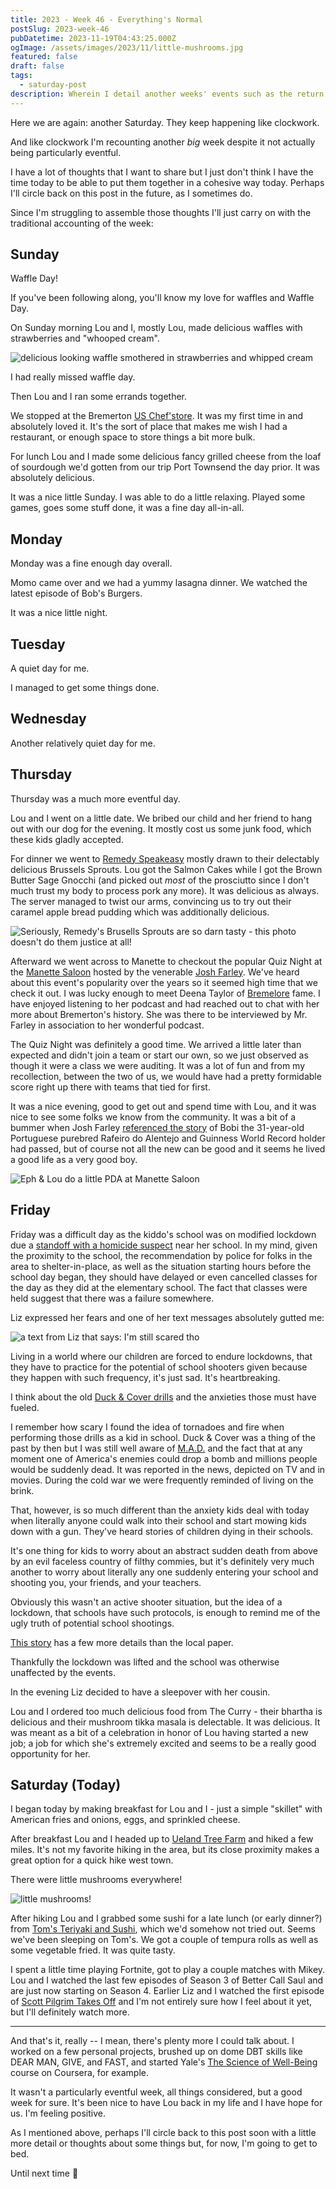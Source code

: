 ```yaml
---
title: 2023 - Week 46 - Everything's Normal
postSlug: 2023-week-46
pubDatetime: 2023-11-19T04:43:25.000Z
ogImage: /assets/images/2023/11/little-mushrooms.jpg
featured: false
draft: false
tags:
  - saturday-post
description: Wherein I detail another weeks' events such as the return of Waffle Day, a lovely date I had with my wife at Quiz Night in Manette, a terrifying lockdown at my daughter's school, and a nice little hike today
---
```


Here we are again: another Saturday. They keep happening like clockwork.

And like clockwork I'm recounting another _big_ week despite it not actually being particularly eventful.

I have a lot of thoughts that I want to share but I just don't think I have the time today to be able to put them together in a cohesive way today. Perhaps I'll circle back on this post in the future, as I sometimes do.

Since I'm struggling to assemble those thoughts I'll just carry on with the traditional accounting of the week:

## Sunday

Waffle Day!

If you've been following along, you'll know my love for waffles and Waffle Day.

On Sunday morning Lou and I, mostly Lou, made delicious waffles with strawberries and "whooped cream".

![delicious looking waffle smothered in strawberries and whipped cream](../../../../assets/images/2023/11/waffles.jpg)

I had really missed waffle day.

Then Lou and I ran some errands together.

We stopped at the Bremerton [US Chef'store](https://www.chefstore.com/). It was my first time in and absolutely loved it. It's the sort of place that makes me wish I had a restaurant, or enough space to store things a bit more bulk.

For lunch Lou and I made some delicious fancy grilled cheese from the loaf of sourdough we'd gotten from our trip Port Townsend the day prior. It was absolutely delicious.

It was a nice little Sunday. I was able to do a little relaxing. Played some games, goes some stuff done, it was a fine day all-in-all.

## Monday

Monday was a fine enough day overall.

Momo came over and we had a yummy lasagna dinner. We watched the latest episode of Bob's Burgers.

It was a nice little night.

## Tuesday

A quiet day for me.

I managed to get some things done.

## Wednesday

Another relatively quiet day for me.

## Thursday

Thursday was a much more eventful day.

Lou and I went on a little date. We bribed our child and her friend to hang out with our dog for the evening. It mostly cost us some junk food, which these kids gladly accepted.

For dinner we went to [Remedy Speakeasy](https://www.remedyspeakeasy.com/) mostly drawn to their delectably delicious Brussels Sprouts. Lou got the Salmon Cakes while I got the Brown Butter Sage Gnocchi (and picked out _most_ of the prosciutto since I don't much trust my body to process pork any more). It was delicious as always. The server managed to twist our arms, convincing us to try out their caramel apple bread pudding which was additionally delicious.

![Seriously, Remedy's Brusells Sprouts are so darn tasty - this photo doesn't do them justice at all!](../../../../assets/images/2023/11/bsprouts.jpg)

Afterward we went across to Manette to checkout the popular Quiz Night at the [Manette Saloon](https://themanette.com/) hosted by the venerable [Josh Farley](https://www.josh-farley.com/). We've heard about this event's popularity over the years so it seemed high time that we check it out. I was lucky enough to meet Deena Taylor of [Bremelore](https://www.bremelore.wtf/) fame. I have enjoyed listening to her podcast and had reached out to chat with her more about Bremerton's history. She was there to be interviewed by Mr. Farley in association to her wonderful podcast.

The Quiz Night was definitely a good time. We arrived a little later than expected and didn't join a team or start our own, so we just observed as though it were a class we were auditing. It was a lot of fun and from my recollection, between the two of us, we would have had a pretty formidable score right up there with teams that tied for first.

It was a nice evening, good to get out and spend time with Lou, and it was nice to see some folks we know from the community. It was a bit of a bummer when Josh Farley [referenced the story](https://www.npr.org/2023/10/25/1208478868/bobi-worlds-oldest-dog-dies-portuguese) of Bobi the 31-year-old Portuguese purebred Rafeiro do Alentejo and Guinness World Record holder had passed, but of course not all the new can be good and it seems he lived a good life as a very good boy.

![Eph & Lou do a little PDA at Manette Saloon](../../../../assets/images/2023/11/eph-and-lou-pda.jpg)

## Friday

Friday was a difficult day as the kiddo's school was on modified lockdown due a [standoff with a homicide suspect](https://www.kitsapsun.com/story/news/2023/11/18/2-dead-following-standoff-in-east-bremerton-in-which-shots-were-fired/71633208007/) near her school. In my mind, given the proximity to the school, the recommendation by police for folks in the area to shelter-in-place, as well as the situation starting hours before the school day began, they should have delayed or even cancelled classes for the day as they did at the elementary school. The fact that classes were held suggest that there was a failure somewhere.

Liz expressed her fears and one of her text messages absolutely gutted me:

![a text from Liz that says: I'm still scared tho](../../../../assets/images/2023/11/still-scared.jpg)

Living in a world where our children are forced to endure lockdowns, that they have to practice for the potential of school shooters given because they happen with such frequency, it's just sad. It's heartbreaking.

I think about the old [Duck & Cover drills](https://www.history.com/news/duck-cover-drills-cold-war-arms-race) and the anxieties those must have fueled.

I remember how scary I found the idea of tornadoes and fire when performing those drills as a kid in school. Duck & Cover was a thing of the past by then but I was still well aware of [M.A.D.](https://en.wikipedia.org/wiki/Mutual_assured_destruction) and the fact that at any moment one of America's enemies could drop a bomb and millions people would be suddenly dead. It was reported in the news, depicted on TV and in movies. During the cold war we were frequently reminded of living on the brink.

That, however, is so much different than the anxiety kids deal with today when literally anyone could walk into their school and start mowing kids down with a gun. They've heard stories of children dying in their schools.

It's one thing for kids to worry about an abstract sudden death from above by an evil faceless country of filthy commies, but it's definitely very much another to worry about literally any one suddenly entering your school and shooting you, your friends, and your teachers.

Obviously this wasn't an active shooter situation, but the idea of a lockdown, that schools have such protocols, is enough to remind me of the ugly truth of potential school shootings.

[This story](https://www.seattletimes.com/seattle-news/law-justice/police-fatally-shoot-homicide-suspect-during-bremerton-standoff/) has a few more details than the local paper.

Thankfully the lockdown was lifted and the school was otherwise unaffected by the events.

In the evening Liz decided to have a sleepover with her cousin.

Lou and I ordered too much delicious food from The Curry - their bhartha is delicious and their mushroom tikka masala is delectable. It was delicious. It was meant as a bit of a celebration in honor of Lou having started a new job; a job for which she's extremely excited and seems to be a really good opportunity for her.

## Saturday (Today)

I began today by making breakfast for Lou and I - just a simple "skillet" with American fries and onions, eggs, and sprinkled cheese.

After breakfast Lou and I headed up to [Ueland Tree Farm](http://www.uelandtreefarm.com/public-access.html) and hiked a few miles. It's not my favorite hiking in the area, but its close proximity makes a great option for a quick hike west town.

There were little mushrooms everywhere!

![little mushrooms!](/assets/images/2023/11/little-mushrooms.jpg)

After hiking Lou and I grabbed some sushi for a late lunch (or early dinner?) from [Tom's Teriyaki and Sushi](https://ordertomsteriyakinsushi.com/), which we'd somehow not tried out. Seems we've been sleeping on Tom's. We got a couple of tempura rolls as well as some vegetable fried. It was quite tasty.

I spent a little time playing Fortnite, got to play a couple matches with Mikey. Lou and I watched the last few episodes of Season 3 of Better Call Saul and are just now starting on Season 4. Earlier Liz and I watched the first episode of [Scott Pilgrim Takes Off](https://www.imdb.com/title/tt16969708/) and I'm not entirely sure how I feel about it yet, but I'll definitely watch more.

---

And that's it, really -- I mean, there's plenty more I could talk about. I worked on a few personal projects, brushed up on dome DBT skills like DEAR MAN, GIVE, and FAST, and started Yale's [The Science of Well-Being](https://www.coursera.org/learn/the-science-of-well-being/) course on Coursera, for example.

It wasn't a particularly eventful week, all things considered, but a good week for sure. It's been nice to have Lou back in my life and I have hope for us. I'm feeling positive.

As I mentioned above, perhaps I'll circle back to this post soon with a little more detail or thoughts about some things but, for now, I'm going to get to bed.

Until next time 👋
